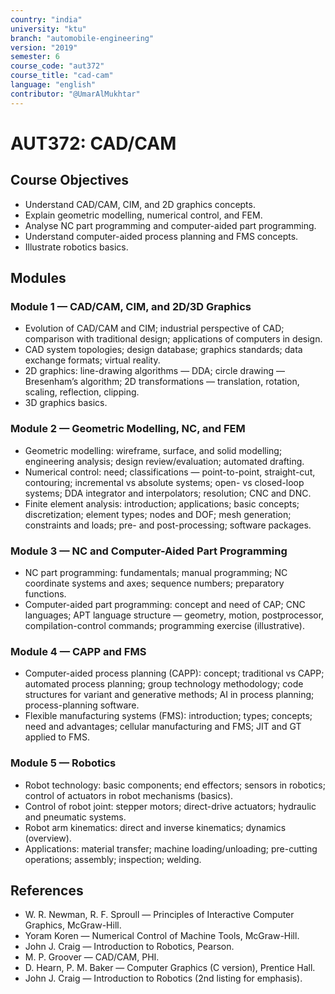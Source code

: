 ```yaml
---
country: "india"
university: "ktu"
branch: "automobile-engineering"
version: "2019"
semester: 6
course_code: "aut372"
course_title: "cad-cam"
language: "english"
contributor: "@UmarAlMukhtar"
---
```


# AUT372: CAD/CAM

## Course Objectives

- Understand CAD/CAM, CIM, and 2D graphics concepts.
- Explain geometric modelling, numerical control, and FEM.
- Analyse NC part programming and computer-aided part programming.
- Understand computer-aided process planning and FMS concepts.
- Illustrate robotics basics.

## Modules

### Module 1 — CAD/CAM, CIM, and 2D/3D Graphics

- Evolution of CAD/CAM and CIM; industrial perspective of CAD; comparison with traditional design; applications of computers in design.
- CAD system topologies; design database; graphics standards; data exchange formats; virtual reality.
- 2D graphics: line-drawing algorithms — DDA; circle drawing — Bresenham’s algorithm; 2D transformations — translation, rotation, scaling, reflection, clipping.
- 3D graphics basics.

### Module 2 — Geometric Modelling, NC, and FEM

- Geometric modelling: wireframe, surface, and solid modelling; engineering analysis; design review/evaluation; automated drafting.
- Numerical control: need; classifications — point-to-point, straight-cut, contouring; incremental vs absolute systems; open- vs closed-loop systems; DDA integrator and interpolators; resolution; CNC and DNC.
- Finite element analysis: introduction; applications; basic concepts; discretization; element types; nodes and DOF; mesh generation; constraints and loads; pre- and post-processing; software packages.

### Module 3 — NC and Computer-Aided Part Programming

- NC part programming: fundamentals; manual programming; NC coordinate systems and axes; sequence numbers; preparatory functions.
- Computer-aided part programming: concept and need of CAP; CNC languages; APT language structure — geometry, motion, postprocessor, compilation-control commands; programming exercise (illustrative).

### Module 4 — CAPP and FMS

- Computer-aided process planning (CAPP): concept; traditional vs CAPP; automated process planning; group technology methodology; code structures for variant and generative methods; AI in process planning; process-planning software.
- Flexible manufacturing systems (FMS): introduction; types; concepts; need and advantages; cellular manufacturing and FMS; JIT and GT applied to FMS.

### Module 5 — Robotics

- Robot technology: basic components; end effectors; sensors in robotics; control of actuators in robot mechanisms (basics).
- Control of robot joint: stepper motors; direct-drive actuators; hydraulic and pneumatic systems.
- Robot arm kinematics: direct and inverse kinematics; dynamics (overview).
- Applications: material transfer; machine loading/unloading; pre-cutting operations; assembly; inspection; welding.

## References

- W. R. Newman, R. F. Sproull — Principles of Interactive Computer Graphics, McGraw-Hill.
- Yoram Koren — Numerical Control of Machine Tools, McGraw-Hill.
- John J. Craig — Introduction to Robotics, Pearson.
- M. P. Groover — CAD/CAM, PHI.
- D. Hearn, P. M. Baker — Computer Graphics (C version), Prentice Hall.
- John J. Craig — Introduction to Robotics (2nd listing for emphasis).
